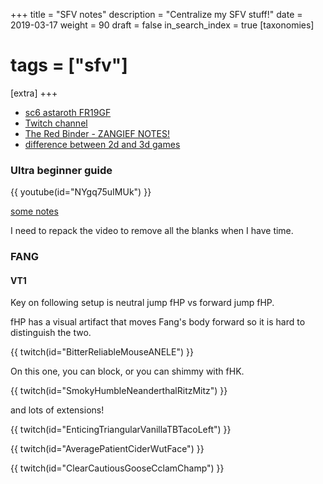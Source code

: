 +++
title = "SFV notes"
description = "Centralize my SFV stuff!"
date = 2019-03-17
weight = 90
draft = false
in_search_index = true
[taxonomies]
# tags = ["sfv"]
[extra]
+++

- [sc6 astaroth FR19GF](https://youtu.be/xBvVvCLx7Q4?t=6570)
- [Twitch channel](https://www.twitch.tv/lucyjojo)
- [The Red Binder - ZANGIEF NOTES!](https://docs.google.com/document/d/1In7xSy_Gm_yr8HkQdpDs_I3F0NZPZZYHc2Mv8w_OyCU/edit#)
- [difference between 2d and 3d games](./handmade/2d3d.md)

### Ultra beginner guide

{{ youtube(id="NYgq75uIMUk") }}

[some notes](https://docs.google.com/document/d/1BMXvcioX0iI8Ec8DyVX2xy6i8_wlnShpv1THkJDcMgU/edit#)

I need to repack the video to remove all the blanks when I have time.

### FANG

#### VT1

Key on following setup is neutral jump fHP vs forward jump fHP.

fHP has a visual artifact that moves Fang's body forward so it is hard to distinguish the two.

{{ twitch(id="BitterReliableMouseANELE") }}

On this one, you can block, or you can shimmy with fHK.

{{ twitch(id="SmokyHumbleNeanderthalRitzMitz") }}

and lots of extensions!

{{ twitch(id="EnticingTriangularVanillaTBTacoLeft") }}

{{ twitch(id="AveragePatientCiderWutFace") }}

{{ twitch(id="ClearCautiousGooseCclamChamp") }}

